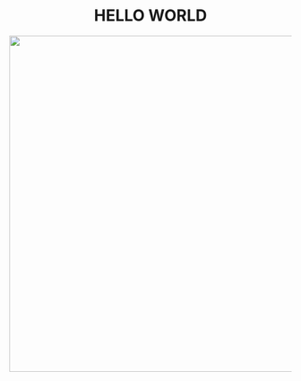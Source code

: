 <div>
    <h1 align="center">
    HELLO WORLD
    </h1>
    <p align="center">
      <img width="600" src="https://images.unsplash.com/photo-1445905595283-21f8ae8a33d2?ixlib=rb-1.2.1&ixid=MnwxMjA3fDB8MHxwaG90by1wYWdlfHx8fGVufDB8fHx8&auto=format&fit=crop&w=1473&q=80">
    </p>
</div>
